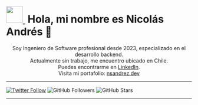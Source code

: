 # [<img src="https://github.com/Anmol-Baranwal/Cool-GIFs-For-GitHub/assets/74038190/7bb1e704-6026-48f9-8435-2f4d40101348" width="45">&nbsp;](https://nsandrez.com) Hola, mi nombre es Nicolás Andrés 👋

<p align="center">
  Soy Ingeniero de Software profesional desde 2023, especializado en el desarrollo backend.
  <br />
  Actualmente sin trabajo, me encuentro ubicado en Chile.
  <br />
  Puedes encontrarme en <a href="http://linkedin.com/in/nsandres">LinkedIn</a>.
  <br />
  Visita mi portafolio: <a href="https://nsandrez.dev">nsandrez.dev</a>
</p>

---

[![Twitter Follow](https://img.shields.io/twitter/follow/nsandrez_?style=social)](https://twitter.com/nsandrez_)
![GitHub Followers](https://img.shields.io/github/followers/nsandrez?style=social)
![GitHub Stars](https://img.shields.io/github/stars/nsandrez?style=social)

---


